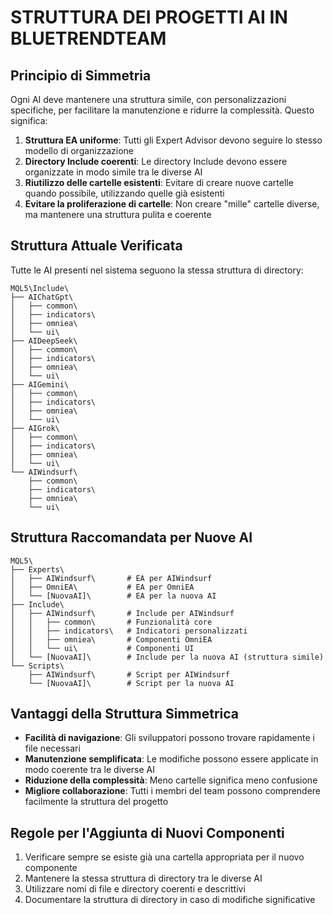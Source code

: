 # STRUTTURA DEI PROGETTI AI IN BLUETRENDTEAM

## Principio di Simmetria

Ogni AI deve mantenere una struttura simile, con personalizzazioni specifiche, per facilitare la manutenzione e ridurre la complessità. Questo significa:

1. **Struttura EA uniforme**: Tutti gli Expert Advisor devono seguire lo stesso modello di organizzazione
2. **Directory Include coerenti**: Le directory Include devono essere organizzate in modo simile tra le diverse AI
3. **Riutilizzo delle cartelle esistenti**: Evitare di creare nuove cartelle quando possibile, utilizzando quelle già esistenti
4. **Evitare la proliferazione di cartelle**: Non creare "mille" cartelle diverse, ma mantenere una struttura pulita e coerente

## Struttura Attuale Verificata

Tutte le AI presenti nel sistema seguono la stessa struttura di directory:

```
MQL5\Include\
├── AIChatGpt\
│   ├── common\
│   ├── indicators\
│   ├── omniea\
│   └── ui\
├── AIDeepSeek\
│   ├── common\
│   ├── indicators\
│   ├── omniea\
│   └── ui\
├── AIGemini\
│   ├── common\
│   ├── indicators\
│   ├── omniea\
│   └── ui\
├── AIGrok\
│   ├── common\
│   ├── indicators\
│   ├── omniea\
│   └── ui\
└── AIWindsurf\
    ├── common\
    ├── indicators\
    ├── omniea\
    └── ui\
```

## Struttura Raccomandata per Nuove AI

```
MQL5\
├── Experts\
│   ├── AIWindsurf\       # EA per AIWindsurf
│   ├── OmniEA\           # EA per OmniEA
│   └── [NuovaAI]\        # EA per la nuova AI
├── Include\
│   ├── AIWindsurf\       # Include per AIWindsurf
│   │   ├── common\       # Funzionalità core
│   │   ├── indicators\   # Indicatori personalizzati
│   │   ├── omniea\       # Componenti OmniEA
│   │   └── ui\           # Componenti UI
│   └── [NuovaAI]\        # Include per la nuova AI (struttura simile)
└── Scripts\
    ├── AIWindsurf\       # Script per AIWindsurf
    └── [NuovaAI]\        # Script per la nuova AI
```

## Vantaggi della Struttura Simmetrica

- **Facilità di navigazione**: Gli sviluppatori possono trovare rapidamente i file necessari
- **Manutenzione semplificata**: Le modifiche possono essere applicate in modo coerente tra le diverse AI
- **Riduzione della complessità**: Meno cartelle significa meno confusione
- **Migliore collaborazione**: Tutti i membri del team possono comprendere facilmente la struttura del progetto

## Regole per l'Aggiunta di Nuovi Componenti

1. Verificare sempre se esiste già una cartella appropriata per il nuovo componente
2. Mantenere la stessa struttura di directory tra le diverse AI
3. Utilizzare nomi di file e directory coerenti e descrittivi
4. Documentare la struttura di directory in caso di modifiche significative
